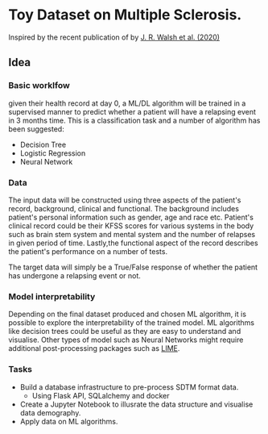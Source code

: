 Toy Dataset on Multiple Sclerosis. 
===
Inspired by the recent publication of by [J. R. Walsh et al. (2020)](https://arxiv.org/abs/2002.02779) 

## Idea
### Basic worklfow
given their health record at day 0, a ML/DL algorithm will be trained in a supervised manner to predict whether 
a patient will have a relapsing event in 3 months time.
This is a classification task and a number of algorithm has been suggested:
+ Decision Tree
+ Logistic Regression
+ Neural Network

### Data
The input data will be constructed using three aspects of the patient's record, background, clinical and functional. 
The background includes patient's personal information such as gender, age and race etc. 
Patient's clinical record could be their KFSS scores for various systems in the body such as brain stem system and 
mental system and the number of relapses in given period of time. Lastly,the functional aspect of the record 
describes the patient's performance on a number of tests. 

The target data will simply be a True/False response of whether the patient has undergone a relapsing event or not. 

### Model interpretability 
Depending on the final dataset produced and chosen ML algorithm, it is possible to explore the interpretability of the trained
model. ML algorithms like decision trees could be useful as they are easy to understand and visualise. Other types of model
such as Neural Networks might require additional post-processing packages such as [LIME](https://github.com/marcotcr/lime). 

### Tasks
+ Build a database infrastructure to pre-process SDTM format data.
    + Using Flask API, SQLalchemy and docker 
+ Create a Jupyter Notebook to illusrate the data structure and visualise data demography. 
+ Apply data on ML algorithms. 